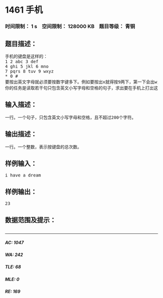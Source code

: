 # 1461 手机   
### 时间限制： 1 s&nbsp;&nbsp;&nbsp;&nbsp;空间限制： 128000 KB&nbsp;&nbsp;&nbsp;&nbsp;题目等级： 青铜  
## 题目描述：  

<pre>
手机的键盘是这样的：  
1 2 abc 3 def  
4 ghi 5 jkl 6 mno  
7 pqrs 8 tuv 9 wxyz  
* 0 #  
要按出英文字母就必须要按数字键多下。例如要按出x就得按9两下，第一下会出w，而第二下会把w变成x。0键按一下会出一个空格。  
你的任务是读取若干句只包含英文小写字母和空格的句子，求出要在手机上打出这个句子至少需要按多少下键盘。
</pre>
  
  
## 输入描述：  

<pre>
一行。一个句子，只包含英文小写字母和空格，且不超过200个字符。
</pre>
  
  
## 输出描述：  

<pre>
一行。一个整数，表示按键盘的总次数。
</pre>
  
  
## 样例输入：  

<pre>
i have a dream
</pre>
  
  
## 样例输出：  

<pre>
23
</pre>
  
  
## 数据范围及提示：  

<pre>
</pre>
  
  
***  

##### AC: 1047  
##### WA: 242  
##### TLE: 68  
##### MLE: 0  
##### RE: 169  
